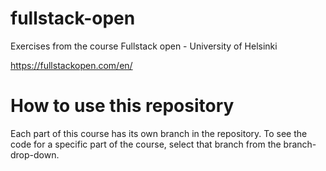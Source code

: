 # fullstack-open
Exercises from the course Fullstack open - University of Helsinki

https://fullstackopen.com/en/

# How to use this repository
Each part of this course has its own branch in the repository. To see the code for a specific part of the course, select that branch from the branch-drop-down. 
